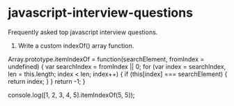 # javascript-interview-questions
Frequently asked top javascript interview questions.


1. Write a custom indexOf() array function.

Array.prototype.itemIndexOf = function(searchElement, fromIndex = undefined) {
  var searchIndex = fromIndex || 0;
  for (var index = searchIndex, len = this.length; index < len; index++) {
    if (this[index] === searchElement) {
      return index;
    }
  }
  return -1;
}

console.log([1, 2, 3, 4, 5].itemIndexOf(5, 5));


